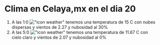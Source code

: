 # Clima en Celaya,mx en el dia 20

1. A las 1:0 !["icon weather"](http://openweathermap.org/img/w/03n.png) tenemos una temperatura de 15 C con nubes dispersas y  vientos de 2.27 y nubosidad al 30%
1. A las 5:0 !["icon weather"](http://openweathermap.org/img/w/01n.png) tenemos una temperatura de 11.67 C con cielo claro y  vientos de 2.07 y nubosidad al 0%
